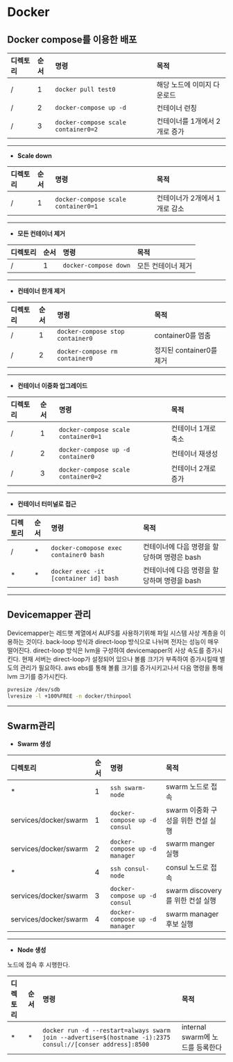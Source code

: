 # Docker

## Docker compose를 이용한 배포 
|디렉토리|순서|명령|목적|
|:-------|:---|:---|:---|
|/|1|`docker pull test0`|해당 노드에 이미지 다운로드|
|/|2|`docker-compose up -d`|컨테이너 런칭|
|/|3|`docker-compose scale container0=2`|컨테이너를 1개에서 2개로 증가|
---
* **Scale down**

|디렉토리|순서|명령|목적|
|:-------|:---|:---|:---|
|/|1|`docker-compose scale container0=1`|컨테이너가 2개에서 1개로 감소|
---
* **모든 컨테이너 제거**

|디렉토리|순서|명령|목적|
|:-------|:---|:---|:---|
|/|1|`docker-compose down`|모든 컨테이너 제거|
---
* **컨테이너 한개 제거**

|디렉토리|순서|명령|목적|
|:-------|:---|:---|:---|
|/|1|`docker-compose stop container0`| container0를 멈춤|
|/|2|`docker-compose rm container0`|정지된 container0를 제거|
---
* **컨테이너 이중화 업그레이드**

|디렉토리|순서|명령|목적|
|:-------|:---|:---|:---|
|/|1|`docker-compose scale container0=1`| 컨테이너 1개로 축소|
|/|2|`docker-compose up -d container0`| 컨테이너 재생성|
|/|3|`docker-compose scale container0=2`| 컨테이너 2개로 증가|
---
* **컨테이너 터미널로 접근**

|디렉토리|순서|명령|목적|
|:-------|:---|:---|:---|
|/|\*|`docker-comopose exec container0 bash`| 컨테이너에 다음 명령을 할당하며 명령은 bash|
|\*|\*|`docker exec -it [container id] bash`| 컨테이너에 다음 명령을 할당하며 명령을 bash|
---
## Devicemapper 관리

Devicemapper는 레드햇 계열에서 AUFS를 사용하기위해 파일 시스템 사상 계층을 이용하는 것이다.
back-loop 방식과 direct-loop 방식으로 나뉘며 전자는 성능이 매우 떨어진다.
direct-loop 방식은 lvm을 구성하여 devicemapper의 사상 속도를 증가시킨다.
현재 서버는 direct-loop가 설정되어 있으나 볼륨 크기가 부족하여 증가시킬때 별도의 관리가 필요하다.
aws ebs를 통해 볼륨 크기를 증가시키고나서 다음 명령을 통해 lvm 크기를 증가시킨다.

```bash
pvresize /dev/sdb
lvresize -l +100%FREE -n docker/thinpool
```
---
## Swarm관리
* **Swarm 생성**

|디렉토리|순서|명령|목적|
|:-------|:---|:---|:---|
|\*|1|`ssh swarm-node`|swarm 노드로 접속|
|services/docker/swarm|1|`docker-compose up -d consul`|swarm 이중화 구성을 위한 컨설 실행|
|services/docker/swarm|2|`docker-compose up -d manager`|swarm manger 실행|
|\*|4|`ssh consul-node`|consul 노드로 접속|
|services/docker/swarm|3|`docker-compose up -d consul`|swarm discovery를 위한 컨설 실행|
|services/docker/swarm|4|`docker-compose up -d manager`|swarm manager 후보 실행|
---
* **Node 생성**

노드에 접속 후 시행한다.

|디렉토리|순서|명령|목적|
|:-------|:---|:---|:---|
|\*|*|`docker run -d --restart=always swarm join --advertise=$(hostname -i):2375 consul://[conser address]:8500`|internal swarm에 노드를 등록한다|
